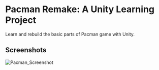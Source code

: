 
# Pacman Remake: A Unity Learning Project

Learn and rebuild the basic parts of Pacman game with Unity.


## Screenshots

![Pacman_Screenshot](https://github.com/kie-etj/pacman/assets/91778196/e3ea0ffa-1757-4f53-adac-4d3da75a982d)
